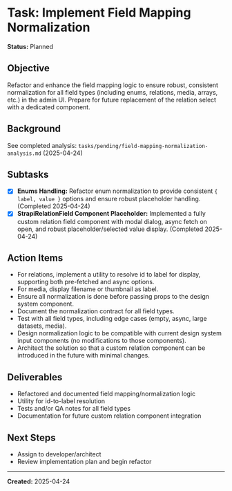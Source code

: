 # Task: Implement Field Mapping Normalization

**Status:** Planned

## Objective
Refactor and enhance the field mapping logic to ensure robust, consistent normalization for all field types (including enums, relations, media, arrays, etc.) in the admin UI. Prepare for future replacement of the relation select with a dedicated component.

## Background
See completed analysis: `tasks/pending/field-mapping-normalization-analysis.md` (2025-04-24)

## Subtasks
- [x] **Enums Handling:** Refactor enum normalization to provide consistent `{ label, value }` options and ensure robust placeholder handling. (Completed 2025-04-24)
- [x] **StrapiRelationField Component Placeholder:** Implemented a fully custom relation field component with modal dialog, async fetch on open, and robust placeholder/selected value display. (Completed 2025-04-24)

## Action Items
- For relations, implement a utility to resolve id to label for display, supporting both pre-fetched and async options.
- For media, display filename or thumbnail as label.
- Ensure all normalization is done before passing props to the design system component.
- Document the normalization contract for all field types.
- Test with all field types, including edge cases (empty, async, large datasets, media).
- Design normalization logic to be compatible with current design system input components (no modifications to those components).
- Architect the solution so that a custom relation component can be introduced in the future with minimal changes.

## Deliverables
- Refactored and documented field mapping/normalization logic
- Utility for id-to-label resolution
- Tests and/or QA notes for all field types
- Documentation for future custom relation component integration

## Next Steps
- Assign to developer/architect
- Review implementation plan and begin refactor

---

**Created:** 2025-04-24
